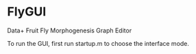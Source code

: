 # FlyGUI
Data+ Fruit Fly Morphogenesis Graph Editor

To run the GUI, first run startup.m to choose the interface mode.
